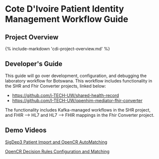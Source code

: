 # Cote D'Ivoire Patient Identity Management Workflow Guide

## Project Overview
{%
    include-markdown 'cdi-project-overview.md'
%}
## Developer's Guide

This guide will go over development, configuration, and debugging the laboratory workflow for Botswana. This 
workflow includes functionality in the SHR and Fhir Converter projects, linked below:

- https://github.com/i-TECH-UW/shared-health-record
- https://github.com/I-TECH-UW/openhim-mediator-fhir-converter

The functionality includes Kafka-managed workflows in the SHR project, and FHIR --> HL7 and HL7 --> FHIR mappings in the Fhir Converter project. 


## Demo Videos
[SigDep3 Patient Import and OpenCR AutoMatching](https://youtu.be/SBOdDHTRCmA)

[OpenCR Decision Rules Configuration and Matching](https://youtu.be/gOT8j6eUq1k)

